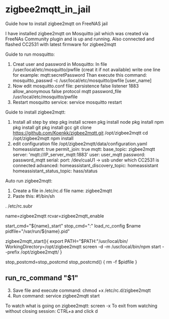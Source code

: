 # zigbee2mqtt_in_jail
Guide how to install zigbee2mqtt on FreeNAS jail

I have installed zigbee2mqtt on Mosquitto jail which was created via FreeNAs Community plugin and is up and running. Also connected and flashed CC2531 with latest firmware for zigbee2mqtt

Guide to run mosquitto:
1. Creat user and password in Mosquitto:
  In file /user/local/etc/mosquitto/pwfile (creat it if not available) write one line for example:
  mqtt:secretPassword
  Than execute this command:
  mosquitto_passwd -c /usr/local/etc/mosquitto/pwfile [user_name]
2. Now edit mosquitto.conf file:
    persistence false
		listener 1883
		allow_anonymous false
		protocol mqtt
		password_file /usr/local/etc/mosquitto/pwfile
3. Restart mosquitto service:
  service mosquitto restart
  
Guide to install zigbee2mqtt:
1. Install all step by step
  pkg install screen
	pkg install node
	pkg install npm
	pkg install git
	pkg install gcc
	git clone https://github.com/Koenkk/zigbee2mqtt.git /opt/zigbee2mqtt
	cd /opt/zigbee2mqtt
	npm install
2. edit configuration file /opt/zigbee2mqtt/data/configuration.yaml
homeassistant: true
permit_join: true
mqtt:
  base_topic: zigbee2mqtt
  server: 'mqtt://IP_server_mqtt:1883'
  user: user_mqtt
  password: password_mqtt
serial:
  port: /dev/cuaU1 -> usb under which CC2531 is connected
advanced:
  homeassistant_discovery_topic: homeassistant
  homeassistant_status_topic: hass/status

Auto run zigbee2mqtt:
1. Create a file in /etc/rc.d file name: zigbee2mqtt
2. Paste this:
#!/bin/sh

. /etc/rc.subr

name=zigbee2mqtt
rcvar=zigbee2mqtt_enable

start_cmd="${name}_start"
stop_cmd=":"
load_rc_config $name
pidfile="/var/run/${name}.pid"


zigbee2mqtt_start(){
export PATH="$PATH:"/usr/local/bin/
WorkingDirectory=/opt/zigbee2mqtt
screen -d -m /usr/local/bin/npm start --prefix /opt/zigbee2mqtt/
}

stop_postcmd=stop_postcmd
stop_postcmd()
{
  rm -f $pidfile
}

run_rc_command "$1"
-----------
3. Save file and execute command: chmod +x /etc/rc.d/zigbee2mqtt
4. Run command: service zigbee2mqtt start

  To watch what is going on zigbee2mqtt:
  screen -x
  To exit from watching without closing session:
  CTRL+a and click d
